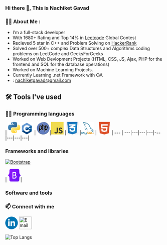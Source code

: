 ### Hi there 👋, This is Nachiket Gavad

<!--
**NachiketGavad/NachiketGavad** is a ✨ _special_ ✨ repository because its `README.md` (this file) appears on your GitHub profile.

Here are some ideas to get you started:

- 🔭 I’m currently working on ...
- 🌱 I’m currently learning ...
- 👯 I’m looking to collaborate on ...
- 🤔 I’m looking for help with ...
- 💬 Ask me about ...
- 📫 How to reach me: ...
- 😄 Pronouns: ...
- ⚡ Fun fact: ...
-->

### 👨‍💻 About Me : 
- I’m a full-stack developer
- With 1680+ Rating and Top 14% in [Leetcode](https://leetcode.com/NachiketGavad/) Global Contest
- Recieved 5 star in C++ and Problem Solving on [HackerRank](https://www.hackerrank.com/profile/nachiketgavad)
- Solved over 500+ complex Data Structures and Algorithms coding problems on LeetCode and GeeksForGeeks
- Worked on Web Devlopment Projects (HTML, CSS, JS, Ajax, PHP for the frontend and SQL for the database operations)
- Worked on Machine Learning Projects.
- Currently Learning .net Framework with C#.
- : nachiketgavad@gmail.com

## 🛠️ Tools I've used

### 👨‍💻 Programming languages

<!-- <p>
    <a href="#"><img alt="C" src="https://img.shields.io/badge/C%20-%232370ED.svg?logo=c&logoColor=white"></a>
    <a href="#"><img alt="C++" src="https://img.shields.io/badge/C++%20-%2300599C.svg?logo=c%2B%2B&logoColor=white"></a>
    <a href="#"><img alt="HTML" src="https://img.shields.io/badge/HTML%20-%23E34F26.svg?logo=html5&logoColor=white"></a>
    <a href="#"><img alt="CSS" src="https://img.shields.io/badge/CSS%20-%231572B6.svg?logo=css3&logoColor=white"></a>
    <a href="#"><img alt="JavaScript" src="https://img.shields.io/badge/JavaScript%20-%23F7DF1E.svg?logo=javascript&logoColor=black"></a>
    <a href="#"><img alt="Python" src="https://img.shields.io/badge/Python%20-%2314354C.svg?logo=python&logoColor=white"></a>
    <a href="#"><img alt="PHP" src="https://img.shields.io/static/v1?style=for-the-badge&message=PHP&color=777BB4&logo=PHP&logoColor=FFFFFF&label="></a>
    <a href="#"><img alt="Java" src="https://img.shields.io/badge/java-%23ED8B00.svg?style=for-the-badge&logo=java&logoColor=white"></a>
</p> -->


| <a href=""><img src="images/Python-logo-notext.svg.png" width=40px height=40px title="Python" /></a><a href=""><img src="images/cpp-logo-icon.png" width=40px height=40px title="C++" /></a> |  <a href=""><img src="images/php-logo.png"  width=40px height=40px title="PHP" /></a>|<a href=""><img src="images/js_logo.png"  width=40px height=40px title="JavaScript" /></a> |<a href=""><img src="images/css3.jpg"  width=40px height=40px title="CSS" /></a> |<a href=""><img src="images/mysql_PNG23.png"  width=40px height=40px title="MySQL" /></a> | <a href=""><img src="images/html5.png" width=40px height=40px title="HTML" /></a>
| --- | ---|---|---|---|---|---|---|---|

### Frameworks and libraries

<p>
    <!-- <a href="#"><img alt="Material Design" src="https://img.shields.io/badge/Material%20Design%20-%230081CB.svg?logo=material-design&logoColor=white"></a> -->
    <!-- <a href="#"><img alt="NumPy" src="https://img.shields.io/badge/Numpy%20-%23013243.svg?logo=numpy&logoColor=white"></a> -->
    <a href="#"><img alt="Bootstrap" src="https://img.shields.io/badge/Bootstarp-21759B?logo=bootstrap&logoColor=white"></a>
    <!-- <a href="#"><img alt="React" src="https://img.shields.io/badge/react-%2320232a.svg?style=for-the-badge&logo=react&logoColor=%2361DAFB"></a> -->
     <!-- <a href="#"><img alt="Nodejs" src="https://img.shields.io/badge/node.js-%2343853D.svg?style=for-the-badge&logo=node.js&logoColor=white"></a> -->
     <!-- <a href="#"><img alt="Expressjs" src="https://img.shields.io/badge/express.js-%23404d59.svg?style=for-the-badge&logo=express&logoColor=%2361DAFB"></a> -->
</p>
| <a href=""><img src="images/bootstrap-5-logo-icon.png" width=40px height=40px title="Bootstrap" /></a>| 

<!-- ### Databases and cloud hosting


<p>
    <a href="#"><img alt="GitHub Pages" src="https://img.shields.io/badge/GitHub%20Pages-%23327FC7.svg?logo=github&logoColor=white"></a>
    <a href="#"><img alt="Heroku" src="https://img.shields.io/badge/Heroku%20-%23430098.svg?logo=heroku&logoColor=white"></a>
    <a href="#"><img alt="Oracle" src ="https://img.shields.io/badge/Oracle%20-%23F00000.svg?logo=oracle&logoColor=white"></a>
</p>  -->



### Software and tools

<!-- <p>
     <a href="#"><img alt="Git" src="https://img.shields.io/badge/github-%23121011.svg?style=for-the-badge&logo=github&logoColor=white"></a>
     <a href="#"><img alt="Git" src="https://img.shields.io/badge/Canva-%2300C4CC.svg?style=for-the-badge&logo=Canva&logoColor=white"></a>
    <a href="#"><img alt="Git" src="https://img.shields.io/badge/Git%20-%23F05033.svg?logo=git&logoColor=white"></a>
    <a href="#"><img alt="Google Sheets" src="https://img.shields.io/badge/Google%20Sheets%20-%2334A853.svg?logo=google%20sheets&logoColor=white"></a>
    <a href="#"><img alt="Jupyter" src="https://img.shields.io/badge/Jupyter%20-%23F37626.svg?logo=Jupyter&logoColor=white"></a>
    <a href="#"><img alt="Visual Studio Code" src="https://img.shields.io/badge/Visual%20Studio%20Code-0078d7.svg?logo=visual-studio-code&logoColor=white"></a>
    <a href="#"><img alt="Anaconda" src="https://img.shields.io/badge/Anaconda-0078d7.svg?logo=anaconda&logoColor=white"></a>
    <a href="#"><img alt="PyCharm" src="https://img.shields.io/badge/PyCharm-0078d7.svg?logo=pycharm&logoColor=white"></a>
    <a href="#"><img alt="AutoCAD" src="https://img.shields.io/badge/AutoCAD-0078d7.svg?logo=cad&logoColor=white"></a>
</p> 
-->

### 📫 Connect with me
<a href="https://www.linkedin.com/in/nachiket-gavad-885163206/" target="_blank" rel="noopener noreferrer"><img src="images/linkedin.png" width=40px height=40px title="LinkedIn" /></a> <a href="mailto:nachiketgavad@gmail.com" target="_blank" rel="noopener noreferrer"><img src="images/gmail.ico" width=40px height=40px title="Email" /></a> 

<!-- ![Nachiket's GitHub stats](https://github-readme-stats.vercel.app/api?username=NachiketGavad&show_icons=true&theme=radical) &nbsp; -->
![Top Langs](https://github-readme-stats.vercel.app/api/top-langs/?username=NachiketGavad&layout=compact)
